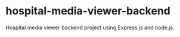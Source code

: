 # hospital-media-viewer-backend
 Hospital media viewer  backend  project using Express.js and node.js.
